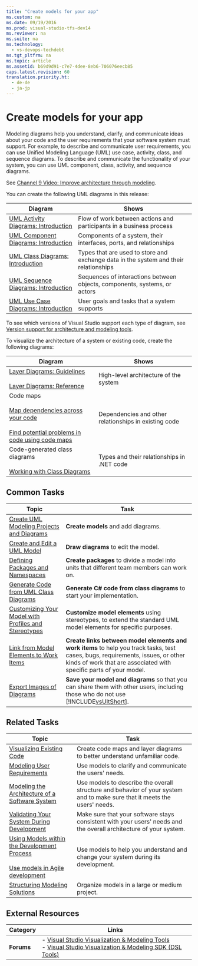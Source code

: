 ```yaml
---
title: "Create models for your app"
ms.custom: na
ms.date: 09/19/2016
ms.prod: visual-studio-tfs-dev14
ms.reviewer: na
ms.suite: na
ms.technology: 
  - vs-devops-techdebt
ms.tgt_pltfrm: na
ms.topic: article
ms.assetid: b69d9d91-c7e7-4dee-8eb6-706076eecb85
caps.latest.revision: 60
translation.priority.ht: 
  - de-de
  - ja-jp
---
```

# Create models for your app
Modeling diagrams help you understand, clarify, and communicate ideas about your code and the user requirements that your software system must support. For example, to describe and communicate user requirements, you can use Unified Modeling Language (UML) use case, activity, class, and sequence diagrams. To describe and communicate the functionality of your system, you can use UML component, class, activity, and sequence diagrams.  
  
 See [Channel 9 Video: Improve architecture through modeling](http://go.microsoft.com/fwlink/?LinkID=252078).  
  
 You can create the following UML diagrams in this release:  
  
|**Diagram**|**Shows**|  
|-----------------|---------------|  
|[UML Activity Diagrams: Introduction](../vs140/UML-Activity-Diagrams--Reference.md)|Flow of work between actions and participants in a business process|  
|[UML Component Diagrams: Introduction](../vs140/UML-Component-Diagrams--Reference.md)|Components of a system, their interfaces, ports, and relationships|  
|[UML Class Diagrams: Introduction](../vs140/UML-Class-Diagrams--Reference.md)|Types that are used to store and exchange data in the system and their relationships|  
|[UML Sequence Diagrams: Introduction](../vs140/UML-Sequence-Diagrams--Reference.md)|Sequences of interactions between objects, components, systems, or actors|  
|[UML Use Case Diagrams: Introduction](../vs140/UML-Use-Case-Diagrams--Reference.md)|User goals and tasks that a system supports|  
  
 To see which versions of Visual Studio support each type of diagram, see [Version support for architecture and modeling tools](../vs140/What-s-new-for-design-in-Visual-Studio.md#VersionSupport).  
  
 To visualize the architecture of a system or existing code, create the following diagrams:  
  
|**Diagram**|**Shows**|  
|-----------------|---------------|  
|[Layer Diagrams: Guidelines](../vs140/Layer-Diagrams--Guidelines.md)<br /><br /> [Layer Diagrams: Reference](../vs140/Layer-Diagrams--Reference.md)|High-level architecture of the system|  
|Code maps<br /><br /> [Map dependencies across your code](../vs140/Map-dependencies-across-your-solutions.md)<br /><br /> [Find potential problems in code using code maps](../vs140/Find-potential-problems-using-code-map-analyzers.md)|Dependencies and other relationships in existing code|  
|Code-generated class diagrams<br /><br /> [Working with Class Diagrams](../vs140/Working-with-Class-Diagrams--Class-Designer-.md)|Types and their relationships in .NET code|  
  
## Common Tasks  
  
|**Topic**|**Task**|  
|---------------|--------------|  
|[Create UML Modeling Projects and Diagrams](../vs140/Create-UML-modeling-projects-and-diagrams.md)|**Create models** and add diagrams.|  
|[Create and Edit a UML Model](../vs140/Edit-UML-models-and-diagrams.md)|**Draw diagrams** to edit the model.|  
|[Defining Packages and Namespaces](../vs140/Define-packages-and-namespaces.md)|**Create packages** to divide a model into units that different team members can work on.|  
|[Generate Code from UML Class Diagrams](../Topic/Generate%20code%20from%20UML%20class%20diagrams.md)|**Generate C# code from class diagrams** to start your implementation.|  
|[Customizing Your Model with Profiles and Stereotypes](../vs140/Customize-your-model-with-profiles-and-stereotypes.md)|**Customize model elements** using stereotypes, to extend the standard UML model elements for specific purposes.|  
|[Link from Model Elements to Work Items](../vs140/Link-model-elements-and-work-items.md)|**Create links between model elements and work items** to help you track tasks, test cases, bugs, requirements, issues, or other kinds of work that are associated with specific parts of your model.|  
|[Export Images of Diagrams](../vs140/Export-diagrams-as-images.md)|**Save your model and diagrams** so that you can share them with other users, including those who do not use [!INCLUDE[vsUltShort](../vs140/includes/vsUltShort_md.md)].|  
  
## Related Tasks  
  
|**Topic**|**Task**|  
|---------------|--------------|  
|[Visualizing Existing Code](../vs140/Visualize-code.md)|Create code maps and layer diagrams to better understand unfamiliar code.|  
|[Modeling User Requirements](../vs140/Model-user-requirements.md)|Use models to clarify and communicate the users' needs.|  
|[Modeling the Architecture of a Software System](../vs140/Model-your-app-s-architecture.md)|Use models to describe the overall structure and behavior of your system and to make sure that it meets the users' needs.|  
|[Validating Your System During Development](../vs140/Validate-your-system-during-development.md)|Make sure that your software stays consistent with your users' needs and the overall architecture of your system.|  
|[Using Models within the Development Process](../vs140/Use-models-in-your-development-process.md)<br /><br /> [Use models in Agile development](assetId:///592ac27c-3d3e-454a-9c38-b76658ed137f)|Use models to help you understand and change your system during its development.|  
|[Structuring Modeling Solutions](../vs140/Structure-your-modeling-solution.md)|Organize models in a large or medium project.|  
  
## External Resources  
  
|**Category**|**Links**|  
|------------------|---------------|  
|**Forums**|-   [Visual Studio Visualization & Modeling Tools](http://go.microsoft.com/fwlink/?LinkId=184720)<br />-   [Visual Studio Visualization & Modeling SDK (DSL Tools)](http://go.microsoft.com/fwlink/?LinkId=184721)|